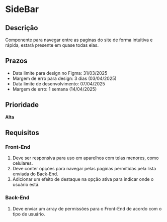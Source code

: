 # SideBar

## Descrição

Componente para navegar entre as paginas do site de forma intuitiva e rápida, estará presente em quase todas elas.

## Prazos

- Data limite para design no Figma: 31/03/2025
- Margem de erro para design: 3 dias (03/04/2025)
- Data limite de desenvolvimento: 07/04/2025
- Margem de erro: 1 semana (14/04/2025)

## Prioridade

**Alta**

## Requisitos

### Front-End

1. Deve ser responsiva para uso em aparelhos com telas menores, como celulares.
2. Deve conter opções para navegar pelas paginas permitidas pela lista enviada do Back-End.
3. Adicionar um efeito de destaque na opção ativa para indicar onde o usuário está.
  
### Back-End

1. Deve enviar um array de permissões para o Front-End de acordo com o tipo de usuário.